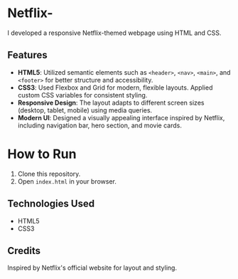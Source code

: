 # Netflix-

I developed a responsive Netflix-themed webpage using HTML and CSS.

## Features

- **HTML5**: Utilized semantic elements such as `<header>`, `<nav>`, `<main>`, and `<footer>` for better structure and accessibility.
- **CSS3**: Used Flexbox and Grid for modern, flexible layouts. Applied custom CSS variables for consistent styling.
- **Responsive Design**: The layout adapts to different screen sizes (desktop, tablet, mobile) using media queries.
- **Modern UI**: Designed a visually appealing interface inspired by Netflix, including navigation bar, hero section, and movie cards.

# How to Run

1. Clone this repository.
2. Open `index.html` in your browser.

## Technologies Used

- HTML5
- CSS3

## Credits

Inspired by Netflix's official website for layout and styling.
